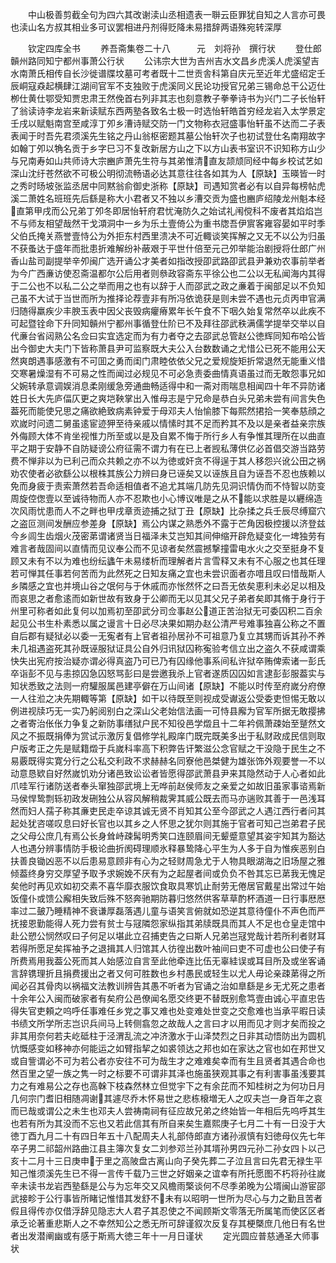 <!-- { "loadSidebar": true } -->
　　中山极善剪截全句为四六其改谢渎山丞相遗表一聨云臣罪犹自知之人言亦可畏也渎山名方叔其相业多可议罢相进丹剂得贬降未易措辞两语殊宛转深厚

　　钦定四库全书
　　养吾斋集卷二十八　　　元　刘将孙　撰行状
　　登仕郎贑州路同知宁都州事萧公行状
　　公讳宗大世为吉州吉水文昌乡虎溪人虎溪望吉水南萧氏相传自长沙徙谱牒坟墓可考者既十二世贡舎科第自庆元至近年尤盛绍定壬辰峒寇猋起横肆江湖间官军不支独败于虎溪同义民论功授官兄弟三锡命总干公迈仕栁仕黄仕鄂受知贾忠肃王然俛首右列非其志也刻意教子拳拳诗书为兴门二子长怡轩了翁读诗李龙岩来新读赋东西两塾各致名士极一时选怡轩皓首穷经龙岩入太学景定壬戌以赋魁南宫至咸淳丁夘乡漕诗赋交防一门文物称衣冠盛事怡轩虽不达而二子表表闻于时吾先君须溪先生铭之丹山翁枢密题其墓公怡轩次子也初试登仕名南翔故字如翰丁夘以觕名贡于乡字巳习不复改新居方山之下以方山表书室识不识知称方山少与兄南寿如山共师诗大宗豳庐萧先生符与其弟惟清直友颉颃同经中每乡校试艺如深山沈纡苍然欲不可极公明彻流畅语必达其意往往各如其为人【原缺】玉暎皆一时之秀时旸坡张监丞居中同黙翁俞御史浙称【原缺】司遇知赏者必有以自异每榜帖虎溪二萧姓名班班先后繇是称大小君者又不独以乡漕交贡为盛也豳庐绍陵龙州魁本经直第甲戌而公兄弟丁夘冬即居怡轩府君忧淹防久之始试礼闱傥科不废者其焰焰岂不与师友相望哉然干戈澒洞中一乡为乐土壹倚公为重书牎吾伊賔客雍容晏如平时季父伯氏掩关燕誉壹恃公为外拒东村西里溃决不可近輙谈笑挥解之又无不以公为归虽不获蚤达于盛年而批患折难解纷补蔽艰于平世什倍至元己夘举能治剧授将仕郎广州香山盐司副提举辛夘闽广选开诵公才美者如指改授卲武路卲武县尹兼劝农事前举者为今广西亷访使忍斋温都尔公后用者则叅政容斋东平徐公也二公以无私闻海内其得于二公也不以私二公之举而用之也有以辞于人而邵武之政之亷着于闽部足以不负知己虽不大试于当世而所为推择论荐壹非有所冯依诡获是则未尝不遇也元贞丙申官满归随得羸疾少丰腴玉表中因父丧毁病癯瘠累年长午食不下咽久始复常然卒以此疾不可起暨铨命下升同知贑州宁都州事循登仕阶已不及拜往邵武秩满儒学提举交举以自代亷台省闼熟公名佥曰实宜选定而为有力者夺之去邵武总管赵公徳辉同知布哈公皆出今御史大夫门下皆称萧县尹可监察既大夫公入台数数诵之尤惜公已死不能用公天然爽朗遇事感激有不可囬之勇而闺门肃睦依依父兄之爱规旋矩折常退然无能重义惜交寒暑燥湿有不可易之性而闻过必规见不可必急责委曲情真语虽过而无敢怨事兄如父婉转承意调娱消息柔刚缓急旁通曲畅适得中和一斋对雨喘息相闻四十年不异防诸姓日长大先庐偪仄更之爽垲鞅掌出入惟母志是宁兄命是恭白头兄弟未尝有间言失色葢死而能使兄思之痛欲絶致病素钟爱于母邓夫人怡愉膝下每熙然捃拾一笑奉慈顔之欢嵗时问遗二舅虽逺宦迹狎至待亲戚以情愫时其不足而矜其不及以是亲者益亲宗族外侮顾大体不肯坐视惟力所至或以是及自累不悔于所行乡人有争惟其理所在以曲直平之期于安静不自防疑谤公府征需不谓力有在已上者觊私薄供亿必首倡交游当路劳费不惮非以为已利己而众共赖之亦不以为徳或奸贪不得逞于其人移怨兴讹公田之祸劝农使者必欲繇公以根株其族公力辨曰身已诬矣又以诬族且自为诬吾不忍也族赖以免而身疲于责索萧然若吾命适相值者不追尤其端几防先见洞识情伪而不恃智以防变周旋倥偬壹以至诚待物而人亦不忍欺也小心博议唯是之从不能以求胜是以纒绵造次风雨忧患而人不之畔也甲戌章贡迹捕之狱丁丑【原缺】比杂揉之兵壬辰尽缚窟穴之盗叵测间发酬应参差身【原缺】焉公内谋之熟悉外不露于芒角因极控援以济登兹今乡闾生齿烟火茂密苐谓诸贤当日福泽未艾岂知其间伸缩开辟危疑变化一埤独劳有难言者哉固间以直情而见议奉公而不见谅者矣然震撼撃撞雷电水火之交至挺身不复顾又未有不以为难也纷纭蠭午未易缕析而理解者片言雪释又未有不心服之也其任理若可惮其任事若何苦而为此然死之日知友痛之宜也未尝识面者亦唶且叹曰惜哉斯人乡隣感之宜也并境山谷之氓何与于休戚而亦怅然怀之曰吾无依矣恵利未必足以相及而哀思之者愈逺而如新世故有致身于公卿而无以见其父兄子弟者矣即其脩于身行于州里可称者如此复何以加焉初至卲武分司佥事赵公道正苦治狱无可委囚积二百余起见公书生朴素悉以属之谩言十日必尽决果如期办赵公清严号难事独喜公称之不置自后郡有疑狱必以委一无寃者有上官者祖孙居孙不可祖意乃复立其甥而诉其孙不养未几祖遇盗死其孙既诬服狱证具公自外归讯狱囚称寃验考信立出之盗久不获咸谓乘快失出宪府按治疑亦谓必得真盗乃可已乃有囚缘他事系间私许狱卒贿俾索诸一彭氏卒诣彭不见与恚掠囚急囚怒骂彭曰是尝邀我杀上官者遂质囚囚如言逮彭彭服葢实与知状悉致之法则一府驩服属邑建亭僻在万山间诸【原缺】不能以时传至府嵗分府僚一人往涖之决先期輙等第【原缺】如干以待既至则视成受谳返公受委吏怛惕无敢以例进视牍巧无一实乃躬阅别白之深山父老始信法画一可恃县廨为官军所据无敢撄拂之者寄治伥伥力争复之新防事缮狱户民不知役邑学燬且十二年衿佩萧疎始至蹵然文风之不振既捐俸为赏试示激厉复倡修学礼殿庠门既完既美多出于私财政成民信则取户版考正之先是赋籍燬于兵嵗科率高下积弊告讦繁滋公念官赋之干没隐于民生之不易覈既得实寛分行之公私交利政不求赫赫名同寮他邑桀健为雄张饰外观要誉一不以动意恳欵自好然嵗饥劝分诸邑致讼讼者皆愿得邵武萧县尹来其隐然动于人心者如此爪哇军行诸防送者奉头窜独邵武境上无哗前赵侯师友之亲爱之如故旧虽家事谘焉新马侯悍鸷剽轹初政发硎独公从容风解稍裁霁其威公既去而马亦遄败其善于一邑浅耳然而妇人孺子称其亷吏民走卒谅其诚无贤不肖知其公至今邵武之人遇江西行者问其起处犹咨嗟叹息曰好长官也以其乡之人怀思之犹尔则其施于官者可知己岂弟君子民之父母公庶几有焉公长身耸峙疎髯明秀笑口连颐眉间无颦蹙意望其姿宇知其为豁达人也遇分辨事情防手极论曲折阂碍理顺氷释暴鸷降心平生为人多于自为惟疾恶别白扶善良锄凶恶不以后患易意顾非有心为之轻财周急尤于人物具眼湖海之旧场屋之雅倾葢终身穷交厚望予取予求婉娩不厌有为之起屋者间或负负不咎其忘已苐我无愧足矣他时再见欢如初交素不喜华靡衣服饮食取具寒饥止耐劳无倦居官戴星出常过午始饭僮仆或馈公廨相失致后殊不怒奔驰期防暮归悠然供客草草酌杯酒道一日行事厯厯率过二皷乃睡精神不衰谦厚磊落遇儿童与语笑言俯就如恐逆其意待僮仆不声色而严抚接恩勤能得人死力尝有贫士与冦隣怨家纵指其弟牍既具而其人不足也仓皇走馆中赴公愬公悯然叹曰子何足以堪此立召捕吏告之曰斯人兄弟岂冦党哉计若所利者财耳若得所愿足矣挥袖予之退揖其人归馆其人彷徨出数叶袖间曰吏不可虚也公曰使子有所费焉用我葢公死而其人始感泣自言至此他牵连比伍无辜絓误或耳目所及或坐客诵言辞镌理折且捐费援出之者又何可胜数也乡村愚民或轻生以尤人毋论亲疎苐得之所闻必召其骨肉以祸福文法教训辨告其愚不听者为官诵之治如臯繇是乡无尤死之患者十余年公入闽而破家者有矣府公邑僚闻名愿交终更不替既别愈笃壹由诚心平直忠告得失官吏頼之呜呼任事难任乡党之事又难也处变难处世变之交愈难也当承平暇日读书绩文所学所志岂识兵间马上转侧翕忽之故哉人之言曰才以用而见才则才矣而投之非其用奈何若夫屹砥柱于泾渭乱流之冲济激水于山泽焚烈之日非其动悟防出为圆机忼慨感变如移神亦何能运之如臂指挈之如裘领达之邦也如在家达之官也如在邦世又或自訾谓必不可为若公者亦安往不可为哉生才之难难矣幸而有生且贤者其遇合命也然百里之望一族之隽一时之标要不可谓非其泽也施虽狭观其事之有利害事虽浅要其力之有难易公之存也高榦下枝森然林立但觉宇下之有余芘而不知桂树之为何功日月几何宗门耆旧相随凋谢其遽尽乔木怀易世之悲栋榱増无人之叹夫岂一身百年之哀而已哉或谓公之未生也邓夫人尝祷南祠有征应故兄弟之终始皆一年相后先呜呼其生也若有所为其没而不忘也又若此信其有所自来矣生嘉熙庚子七月二十有一日没于大徳丁酉九月二十有四日年五十八配周夫人礼部侍郎直方诸孙淑慎有妇徳母仪先七年卒子男二祁韶州路曲江县主簿次复女二刘参邓兰孙其壻孙男四元孙二孙女四卜以己亥十二月十三日庚申于里之高陂盘古离山向子癸先葬二子泣且言曰先君无禄生平知己惟须溪先生已不得一言传千载乃三世之好姻亲之谊幸有所托愿图不朽将孙往嵗辛未读书龙岩西塾繇是公与为忘年交又风檐雨檠谈何不尽季弟晚为公壻闽山游宦邵武接畛于公行事皆所睹记惟惜其发舒不未有以昭明一世所为尽心与力之勤且苦者假且得传亦仅借浮辞见隐志大人君子其忍使之不闻顾斯文零落无所属笔而使区区者承乏论著重悲斯人之不幸然知公之悉无所可辞谨叙次反复存其梗槩庶几他日有名世者出发潜阐幽或有感于斯焉大徳三年十一月日谨状
　　定光圆应普慈通圣大师事状
